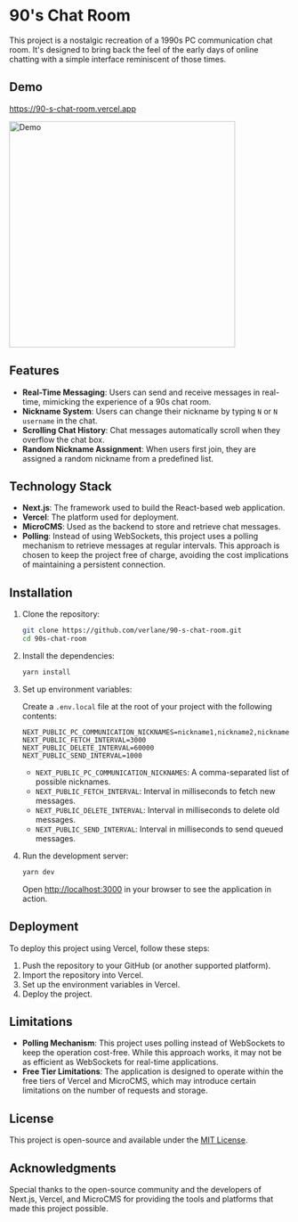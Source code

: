 
# 90's Chat Room

This project is a nostalgic recreation of a 1990s PC communication chat room. It's designed to bring back the feel of the early days of online chatting with a simple interface reminiscent of those times.

## Demo

https://90-s-chat-room.vercel.app

<img src="https://github.com/user-attachments/assets/766c1a94-5b95-4189-a0f2-d1b2581cb8c8" alt="Demo" width="406"/>

## Features

- **Real-Time Messaging**: Users can send and receive messages in real-time, mimicking the experience of a 90s chat room.
- **Nickname System**: Users can change their nickname by typing `N` or `N username` in the chat.
- **Scrolling Chat History**: Chat messages automatically scroll when they overflow the chat box.
- **Random Nickname Assignment**: When users first join, they are assigned a random nickname from a predefined list.

## Technology Stack

- **Next.js**: The framework used to build the React-based web application.
- **Vercel**: The platform used for deployment.
- **MicroCMS**: Used as the backend to store and retrieve chat messages.
- **Polling**: Instead of using WebSockets, this project uses a polling mechanism to retrieve messages at regular intervals. This approach is chosen to keep the project free of charge, avoiding the cost implications of maintaining a persistent connection.

## Installation

1. Clone the repository:

   ```bash
   git clone https://github.com/verlane/90-s-chat-room.git
   cd 90s-chat-room
   ```

2. Install the dependencies:

   ```bash
   yarn install
   ```

3. Set up environment variables:

   Create a `.env.local` file at the root of your project with the following contents:

   ```plaintext
   NEXT_PUBLIC_PC_COMMUNICATION_NICKNAMES=nickname1,nickname2,nickname3
   NEXT_PUBLIC_FETCH_INTERVAL=3000
   NEXT_PUBLIC_DELETE_INTERVAL=60000
   NEXT_PUBLIC_SEND_INTERVAL=1000
   ```

    - `NEXT_PUBLIC_PC_COMMUNICATION_NICKNAMES`: A comma-separated list of possible nicknames.
    - `NEXT_PUBLIC_FETCH_INTERVAL`: Interval in milliseconds to fetch new messages.
    - `NEXT_PUBLIC_DELETE_INTERVAL`: Interval in milliseconds to delete old messages.
    - `NEXT_PUBLIC_SEND_INTERVAL`: Interval in milliseconds to send queued messages.

4. Run the development server:

   ```bash
   yarn dev
   ```

   Open [http://localhost:3000](http://localhost:3000) in your browser to see the application in action.

## Deployment

To deploy this project using Vercel, follow these steps:

1. Push the repository to your GitHub (or another supported platform).
2. Import the repository into Vercel.
3. Set up the environment variables in Vercel.
4. Deploy the project.

## Limitations

- **Polling Mechanism**: This project uses polling instead of WebSockets to keep the operation cost-free. While this approach works, it may not be as efficient as WebSockets for real-time applications.
- **Free Tier Limitations**: The application is designed to operate within the free tiers of Vercel and MicroCMS, which may introduce certain limitations on the number of requests and storage.

## License

This project is open-source and available under the [MIT License](LICENSE).

## Acknowledgments

Special thanks to the open-source community and the developers of Next.js, Vercel, and MicroCMS for providing the tools and platforms that made this project possible.
